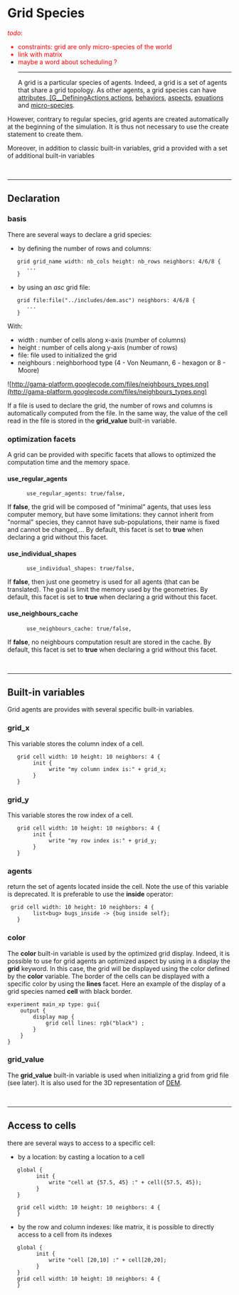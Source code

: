 # Grid Species
<font color='red'><i>todo</i>:<br>
<ul><li>constraints: grid are only micro-species of the world<br>
</li><li>link with matrix<br>
</li><li>maybe a word about scheduling ?<br>
</font>
<hr />
A grid is a particular species of agents. Indeed, a grid is a set of agents that share a grid topology. As other agents, a grid species can have <a href='G__DefiningAttributes.md'>attributes, [G__DefiningActions actions</a>, <a href='G__DefiningBehaviors.md'>behaviors</a>, <a href='G__DefiningAspects.md'>aspects</a>, <a href='G__DefiningEquations.md'>equations</a> and  <a href='G__MultiLevel.md'>micro-species</a>.</li></ul>

However, contrary to regular species, grid agents are created automatically at the beginning of the simulation. It is thus not necessary to use the create statement to create them.

Moreover, in addition to classic built-in variables, grid a provided with a set of additional built-in variables


<br />

---

## Declaration
### basis
There are several ways to declare a grid species:
  * by defining the number of rows and columns:
```
   grid grid_name width: nb_cols height: nb_rows neighbors: 4/6/8 {
      ...
   }
```
  * by using an _asc_ grid file:
```
   grid file:file("../includes/dem.asc") neighbors: 4/6/8 {
      ...
   }
```
With:
  * width : number of cells along x-axis (number of columns)
  * height : number of cells along y-axis (number of rows)
  * file: file used to initialized the grid
  * neighbours : neighborhood type (4 - Von Neumann, 6 - hexagon or 8 - Moore)

![http://gama-platform.googlecode.com/files/neighbours_types.png](http://gama-platform.googlecode.com/files/neighbours_types.png)

If a file is used to declare the grid, the number of rows and columns is automatically computed from the file. In the same way, the value of the cell read in the file is stored in the **grid\_value** built-in variable.

### optimization facets
A grid can be provided with specific facets that allows to optimized the computation time and the memory space.

#### use\_regular\_agents
```
      use_regular_agents: true/false,
```
If **false**, the grid will be composed of "minimal" agents, that uses less computer memory, but have some limitations: they cannot inherit from "normal" species, they cannot have sub-populations, their name is fixed and cannot be changed,...
By default, this facet is set to **true** when declaring a grid without this facet.

#### use\_individual\_shapes
```
      use_individual_shapes: true/false,
```
If **false**, then just one geometry is used for all agents (that can be translated). The goal is limit the memory used by the geometries.
By default, this facet is set to **true** when declaring a grid without this facet.


#### use\_neighbours\_cache
```
      use_neighbours_cache: true/false,
```
If **false**, no neighbours computation result are stored in the cache.
By default, this facet is set to **true** when declaring a grid without this facet.

<br />

---

## Built-in variables
Grid agents are provides with several specific built-in variables.

### grid\_x
This variable stores the column index of a cell.
```
   grid cell width: 10 height: 10 neighbors: 4 {
        init {
             write "my column index is:" + grid_x;
        }
   }
```

### grid\_y
This variable stores the row index of a cell.
```
   grid cell width: 10 height: 10 neighbors: 4 {
        init {
             write "my row index is:" + grid_y;
        }
   }
```
### agents
return the set of agents located inside the cell. Note the use of this variable is deprecated.
It is preferable to use the **inside** operator:

```
 grid cell width: 10 height: 10 neighbors: 4 { 
        list<bug> bugs_inside -> {bug inside self};
   }
```

### color
The **color** built-in variable is used by the optimized grid display. Indeed, it is possible to use for grid agents an optimized aspect by using in a display the **grid** keyword. In this case, the grid will be displayed using the color defined by the **color** variable. The border of the cells can be displayed with a specific color by using the **lines** facet.
Here an example of the display of a grid species named **cell** with black border.

```
experiment main_xp type: gui{
	output {
		display map {
			grid cell lines: rgb("black") ;
		}
	}
}
```

### grid\_value
The **grid\_value** built-in variable is used when initializing a grid from grid file (see later). It is also used for the 3D representation of [DEM](http://code.google.com/p/gama-platform/wiki/DEM).

<br />

---

## Access to cells
there are several ways to access to a specific cell:
  * by a location: by casting a location to a cell
```
   global {
         init {
             write "cell at {57.5, 45} :" + cell({57.5, 45});
         }
   }

   grid cell width: 10 height: 10 neighbors: 4 {
   }
```
  * by the row and column indexes: like matrix, it is possible to directly access to a cell from its indexes
```
   global {
         init {
             write "cell [20,10] :" + cell[20,20];
         }
   }
   grid cell width: 10 height: 10 neighbors: 4 {
   }
```